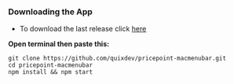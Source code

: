 ### Downloading the App

- To download the last release click [here](https://github.com/geraldoramos/crypto-bar/releases/latest)

**Open terminal then paste this:**
 ```
git clone https://github.com/quixdev/pricepoint-macmenubar.git
cd pricepoint-macmenubar
npm install && npm start

 ```
